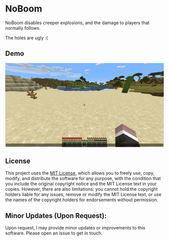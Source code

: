 # NoBoom

NoBoom disables creeper explosions, and the damage to players that normally follows. 

The holes are ugly :(

## Demo

![](./static/noboom.gif)

## License

This project uses the [MIT License](./LICENSE), which allows you to freely use, copy, modify, and distribute the software for any purpose, with the condition that you include the original copyright notice and the MIT License text in your copies. However, there are also limitations: you cannot hold the copyright holders liable for any issues, remove or modify the MIT License text, or use the names of the copyright holders for endorsements without permission.

## Minor Updates (Upon Request):

Upon request, I may provide minor updates or improvements to this software. Please open an issue to get in touch.
